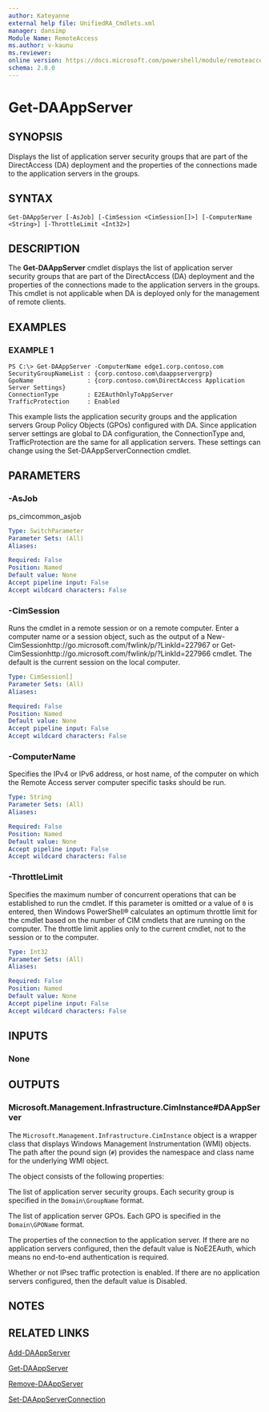 ```yaml
---
author: Kateyanne
external help file: UnifiedRA_Cmdlets.xml
manager: dansimp
Module Name: RemoteAccess
ms.author: v-kaunu
ms.reviewer: 
online version: https://docs.microsoft.com/powershell/module/remoteaccess/get-daappserver?view=windowsserver2012-ps&wt.mc_id=ps-gethelp
schema: 2.0.0
---
```


# Get-DAAppServer

## SYNOPSIS
Displays the list of application server security groups that are part of the DirectAccess (DA) deployment and the properties of the connections made to the application servers in the groups.

## SYNTAX

```
Get-DAAppServer [-AsJob] [-CimSession <CimSession[]>] [-ComputerName <String>] [-ThrottleLimit <Int32>]
```

## DESCRIPTION
The **Get-DAAppServer** cmdlet displays the list of application server security groups that are part of the DirectAccess (DA) deployment and the properties of the connections made to the application servers in the groups.
This cmdlet is not applicable when DA is deployed only for the management of remote clients.

## EXAMPLES

### EXAMPLE 1
```
PS C:\> Get-DAAppServer -ComputerName edge1.corp.contoso.com
SecurityGroupNameList : {corp.contoso.com\daappservergrp} 
GpoName               : {corp.contoso.com\DirectAccess Application Server Settings} 
ConnectionType        : E2EAuthOnlyToAppServer 
TrafficProtection     : Enabled
```

This example lists the application security groups and the application servers Group Policy Objects (GPOs) configured with DA.
Since application server settings are global to DA configuration, the ConnectionType and, TrafficProtection are the same for all application servers.
These settings can change using the Set-DAAppServerConnection cmdlet.

## PARAMETERS

### -AsJob
ps_cimcommon_asjob

```yaml
Type: SwitchParameter
Parameter Sets: (All)
Aliases: 

Required: False
Position: Named
Default value: None
Accept pipeline input: False
Accept wildcard characters: False
```

### -CimSession
Runs the cmdlet in a remote session or on a remote computer.
Enter a computer name or a session object, such as the output of a New-CimSessionhttp://go.microsoft.com/fwlink/p/?LinkId=227967 or Get-CimSessionhttp://go.microsoft.com/fwlink/p/?LinkId=227966 cmdlet.
The default is the current session on the local computer.

```yaml
Type: CimSession[]
Parameter Sets: (All)
Aliases: 

Required: False
Position: Named
Default value: None
Accept pipeline input: False
Accept wildcard characters: False
```

### -ComputerName
Specifies the IPv4 or IPv6 address, or host name, of the computer on which the Remote Access server computer specific tasks should be run.

```yaml
Type: String
Parameter Sets: (All)
Aliases: 

Required: False
Position: Named
Default value: None
Accept pipeline input: False
Accept wildcard characters: False
```

### -ThrottleLimit
Specifies the maximum number of concurrent operations that can be established to run the cmdlet.
If this parameter is omitted or a value of `0` is entered, then Windows PowerShell® calculates an optimum throttle limit for the cmdlet based on the number of CIM cmdlets that are running on the computer.
The throttle limit applies only to the current cmdlet, not to the session or to the computer.

```yaml
Type: Int32
Parameter Sets: (All)
Aliases: 

Required: False
Position: Named
Default value: None
Accept pipeline input: False
Accept wildcard characters: False
```

## INPUTS

### None

## OUTPUTS

### Microsoft.Management.Infrastructure.CimInstance#DAAppServer
The `Microsoft.Management.Infrastructure.CimInstance` object is a wrapper class that displays Windows Management Instrumentation (WMI) objects.
The path after the pound sign (`#`) provides the namespace and class name for the underlying WMI object.

The object consists of the following properties: 

The list of application server security groups.
Each security group is specified in the `Domain\GroupName` format. 

The list of application server GPOs.
Each GPO is specified in the `Domain\GPOName` format. 

The properties of the connection to the application server.
If there are no application servers configured, then the default value is NoE2EAuth, which means no end-to-end authentication is required. 

Whether or not IPsec traffic protection is enabled.
If there are no application servers configured, then the default value is Disabled.

## NOTES

## RELATED LINKS

[Add-DAAppServer](./Add-DAAppServer.md)

[Get-DAAppServer](./Get-DAAppServer.md)

[Remove-DAAppServer](./Remove-DAAppServer.md)

[Set-DAAppServerConnection](./Set-DAAppServerConnection.md)

